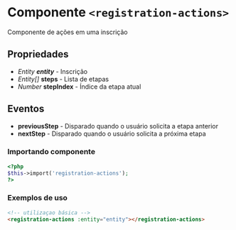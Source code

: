 # Componente `<registration-actions>`

Componente de ações em uma inscrição
  
## Propriedades

- *Entity **entity*** - Inscrição
- *Entity[]* **steps** - Lista de etapas
- *Number* **stepIndex** - Índice da etapa atual

## Eventos

- **previousStep** - Disparado quando o usuário solicita a etapa anterior
- **nextStep** - Disparado quando o usuário solicita a próxima etapa

### Importando componente

```php
<?php 
$this->import('registration-actions');
?>
```

### Exemplos de uso

```html
<!-- utilizaçao básica -->
<registration-actions :entity="entity"></registration-actions>

```
